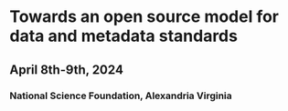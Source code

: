 # Towards an open source model for data and metadata standards

## April 8th-9th, 2024

### National Science Foundation, Alexandria Virginia

```{tableofcontents}
```
